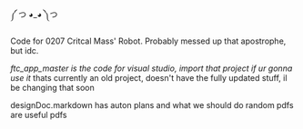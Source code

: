 ༼ つ ◕_◕ ༽つ

Code for 0207 Critcal Mass' Robot. Probably messed up that apostrophe, but idc.

_ftc_app_master is the code for visual studio, import that project if ur gonna use it_
thats currently an old project, doesn't have the fully updated stuff, il be changing that soon

designDoc.markdown has auton plans and what we should do
random pdfs are useful pdfs

